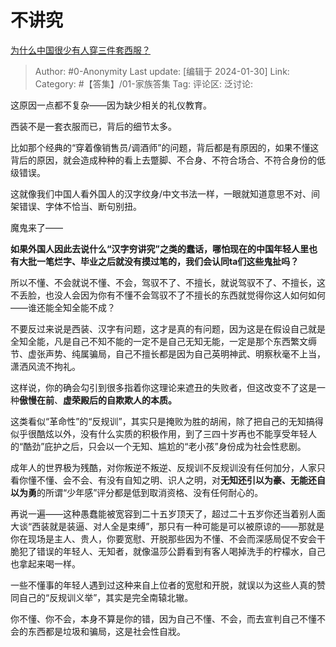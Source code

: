 # 不讲究
[为什么中国很少有人穿三件套西服？](https://www.zhihu.com/question/26913812/answer/3380669507)

> Author: #0-Anonymity
> Last update: [编辑于 2024-01-30]
> Link:
> Category:  #【答集】/01-家族答集
> Tag: 
> 评论区:
> 泛讨论:

这原因一点都不复杂——因为缺少相关的礼仪教育。

西装不是一套衣服而已，背后的细节太多。

比如那个经典的“穿着像销售员/调酒师”的问题，背后都是有原因的，如果不懂这背后的原因，就会造成种种的看上去蹩脚、不合身、不符合场合、不符合身份的低级错误。

这就像我们中国人看外国人的汉字纹身/中文书法一样，一眼就知道意思不对、间架错误、字体不恰当、断句别扭。

魔鬼来了——

**如果外国人因此去说什么“汉字穷讲究”之类的蠢话，哪怕现在的中国年轻人里也有大批一笔烂字、毕业之后就没有摸过笔的，我们会认同ta们这些鬼扯吗？**

所以不懂、不会就说不懂、不会，驾驭不了、不擅长，就说驾驭不了、不擅长，这不丢脸，也没人会因为你有不懂不会驾驭不了不擅长的东西就觉得你这人如何如何——谁还能全知全能不成？

不要反过来说是西装、汉字有问题，这才是真的有问题，因为这是在假设自己就是全知全能，凡是自己不知不能的一定不是自己无知无能，一定是那个东西繁文缛节、虚张声势、纯属骗局，自己不擅长都是因为自己英明神武、明察秋毫不上当，潇洒风流不拘礼。

这样说，你的确会勾引到很多指着你这理论来遮丑的失败者，但这改变不了这是一种**傲慢在前**、**虚荣殿后的自欺欺人的本质。**

这类看似“革命性”的“反规训”，其实只是掩败为胜的胡闹，除了把自己的无知搞得似乎很酷炫以外，没有什么实质的积极作用，到了三四十岁再也不能享受年轻人的“酷劲”庇护之后，只会以一个无知、尴尬的“老小孩”身份成为社会性悲剧。

成年人的世界极为残酷，对你叛逆不叛逆、反规训不反规训没有任何加分，人家只看你懂不懂、会不会、有没有自知之明、识人之明，对**无知还引以为豪、无能还自以为勇**的所谓“少年感”评分都是低到取消资格、没有任何耐心的。

再说一遍——这种愚蠢能被宽容到二十五岁顶天了，超过二十五岁你还当着别人面大谈“西装就是装逼、对人全是束缚”，那只有一种可能是可以被原谅的——那就是你在现场是主人、贵人，你要宽慰、开脱那些因为不懂、不会而深感局促不安会干脆犯了错误的年轻人、无知者，就像温莎公爵看到有客人喝掉洗手的柠檬水，自己也拿起来喝一样。

一些不懂事的年轻人遇到过这种来自上位者的宽慰和开脱，就误以为这些人真的赞同自己的“反规训义举”，其实是完全南辕北辙。

你不懂、你不会，本身不算是你的错，因为自己不懂、不会，而去宣判自己不懂不会的东西都是垃圾和骗局，这是社会性自戕。